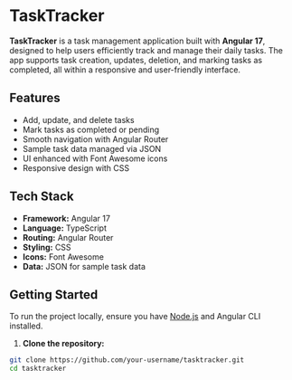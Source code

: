 # TaskTracker

**TaskTracker** is a task management application built with **Angular 17**, designed to help users efficiently track and manage their daily tasks. The app supports task creation, updates, deletion, and marking tasks as completed, all within a responsive and user-friendly interface.

## Features

- Add, update, and delete tasks
- Mark tasks as completed or pending
- Smooth navigation with Angular Router
- Sample task data managed via JSON
- UI enhanced with Font Awesome icons
- Responsive design with CSS

## Tech Stack

- **Framework:** Angular 17
- **Language:** TypeScript
- **Routing:** Angular Router
- **Styling:** CSS
- **Icons:** Font Awesome
- **Data:** JSON for sample task data

## Getting Started

To run the project locally, ensure you have [Node.js](https://nodejs.org/) and Angular CLI installed.

1. **Clone the repository:**
```bash
git clone https://github.com/your-username/tasktracker.git
cd tasktracker
